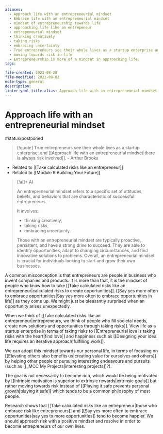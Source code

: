 ```yaml
---
aliases:
  - Approach life with an entrepreneurial mindset
  - Embrace life with an entrepreneurial mindset
  - mindset of entrepreneurship towards life
  - approaching life like an entrepeneur
  - entrepeneurial mindset
  - thinking creatively
  - taking risks
  - embracing uncertainty
  - True entrepreneurs see their whole lives as a startup enterprise and there is always risk involved.
  - moving towards risk in life
  - Entrepreneurship is more of a mindset in approaching life.
tags:
  - 
file-created: 2023-08-28
file-modified: 2023-09-02
note-type: general
description: 
linter-yaml-title-alias: Approach life with an entrepreneurial mindset
---
```


# Approach life with an entrepreneurial mindset

#status/postponed

> [!quote] True entrepreneurs see their whole lives as a startup enterprise, and [[Approach life with an entrepreneurial mindset|there is always risk involved]]. - Arthur Brooks

- Related to [[Take calculated risks like an entrepreneur]]
- Related to [[Module 6 Building Your Future]]

> [!ai]+ AI
>
> An entrepreneurial mindset refers to a specific set of attitudes, beliefs, and behaviors that are characteristic of successful entrepreneurs.
>
> It involves:
> - thinking creatively,
> - taking risks,
> - embracing uncertainty.
>
> Those with an entrepreneurial mindset are typically proactive, persistent, and have a strong drive to succeed. They are able to identify opportunities, adapt to changing circumstances, and find innovative solutions to problems. Overall, an entrepreneurial mindset is crucial for individuals looking to start and grow their own businesses.

A common misconception is that entrepreneurs are people in business who invent companies and products. It is more than that, it is the mindset of people who know how to take [[Take calculated risks like an entrepreneur|calculated risks to create opportunities]]. [[Say yes more often to embrace opportunities|Say yes more often to embrace opportunities in life]] as they come up. We might just be pleasantly surprised when an opportunity arises unexpectedly.

When we think of [[Take calculated risks like an entrepreneur|entrepreneurs, we think of people who fill societal needs, create new solutions and opportunities through taking risks]].  View life as a startup enterprise in terms of taking risks to [[Entrepreneurial love is taking risks with the heart|find love]] and happiness such as [[Designing your ideal life requires an iterative approach|fulfilling work]].

We can adopt this mindset towards our personal life, in terms of focusing on [[Elevating others also benefits us|creating value for ourselves and others]] by helping other people or pursuing interesting endeavours and pursuits (such as [[_MOC My Projects|interesting projects]]?).

The goal is not necessarily to become rich, which would be being motivated by [[Intrinsic motivation is superior to extrinsic rewards|extrinsic goals]] but rather moving towards risk instead of [[Playing it safe prevents personal growth|playing it safe]] which tends to be a common philosophy of most people.

Research shows that [[Take calculated risks like an entrepreneur|those who embrace risk like entrepreneurs]] and [[Say yes more often to embrace opportunities|say yes to more opportunities]] tend to become happier. We should approach risk with a positive mindset and resolve in order to become entrepreneurs of our own lives.
